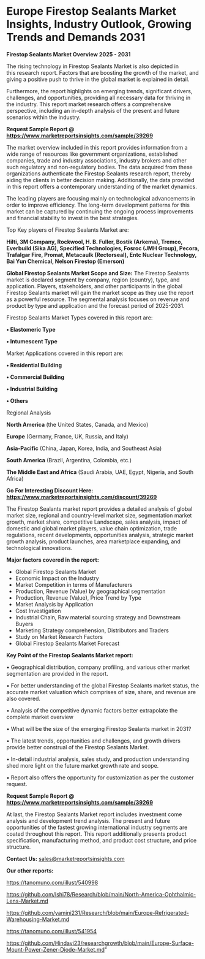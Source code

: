 # Europe Firestop Sealants Market Insights, Industry Outlook, Growing Trends and Demands 2031

<Strong> Firestop Sealants Market Overview 2025 - 2031</strong>

The rising technology in Firestop Sealants Market is also depicted in this research report. Factors that are boosting the growth of the market, and giving a positive push to thrive in the global market is explained in detail.

Furthermore, the report highlights on emerging trends, significant drivers, challenges, and opportunities, providing all necessary data for thriving in the industry. This report market research offers a comprehensive perspective, including an in-depth analysis of the present and future scenarios within the industry.

<strong>Request Sample Report @ <a href=https://www.marketreportsinsights.com/sample/39269>https://www.marketreportsinsights.com/sample/39269</a></strong>

The market overview included in this report provides information from a wide range of resources like government organizations, established companies, trade and industry associations, industry brokers and other such regulatory and non-regulatory bodies. The data acquired from these organizations authenticate the Firestop Sealants research report, thereby aiding the clients in better decision making. Additionally, the data provided in this report offers a contemporary understanding of the market dynamics.

The leading players are focusing mainly on technological advancements in order to improve efficiency. The long-term development patterns for this market can be captured by continuing the ongoing process improvements and financial stability to invest in the best strategies.

Top Key players of Firestop Sealants Market are:

<strong>Hilti, 3M Company, Rockwool, H. B. Fuller, Bostik (Arkema), Tremco, Everbuild (Sika AG), Specified Technologies, Fosroc (JMH Group), Pecora, Trafalgar Fire, Promat, Metacaulk (Rectorseal), Entc Nuclear Technology, Bai Yun Chemical, Nelson Firestop (Emerson)</strong>

<strong><b>Global Firestop Sealants Market Scope and Size:</b></strong>
The Firestop Sealants market is declared segment by company, region (country), type, and application. Players, stakeholders, and other participants in the global Firestop Sealants market will gain the market scope as they use the report as a powerful resource. The segmental analysis focuses on revenue and product by type and application and the forecast period of 2025-2031.

Firestop Sealants Market Types covered in this report are:

<strong>•  Elastomeric Type

•  Intumescent Type</strong>

Market Applications covered in this report are:

<strong>•  Residential Building

•  Commercial Building

•  Industrial Building

•  Others</strong> 

Regional Analysis

<strong>North America</strong> (the United States, Canada, and Mexico)

<strong>Europe</strong> (Germany, France, UK, Russia, and Italy)

<strong>Asia-Pacific</strong> (China, Japan, Korea, India, and Southeast Asia)

<strong>South America</strong> (Brazil, Argentina, Colombia, etc.)

<strong>The Middle East and Africa</strong> (Saudi Arabia, UAE, Egypt, Nigeria, and South Africa)

<strong>Go For Interesting Discount Here: <a href=https://www.marketreportsinsights.com/discount/39269>https://www.marketreportsinsights.com/discount/39269</a></strong>

The Firestop Sealants market report provides a detailed analysis of global market size, regional and country-level market size, segmentation market growth, market share, competitive Landscape, sales analysis, impact of domestic and global market players, value chain optimization, trade regulations, recent developments, opportunities analysis, strategic market growth analysis, product launches, area marketplace expanding, and technological innovations.

<strong><b>Major factors covered in the report:</b></strong>
<ul>
  <li>Global Firestop Sealants Market </li>
  <li>Economic Impact on the Industry</li>
  <li>Market Competition in terms of Manufacturers</li>
  <li>Production, Revenue (Value) by geographical segmentation</li>
  <li>Production, Revenue (Value), Price Trend by Type</li>
  <li>Market Analysis by Application</li>
  <li>Cost Investigation</li>
  <li>Industrial Chain, Raw material sourcing strategy and Downstream Buyers</li>
  <li>Marketing Strategy comprehension, Distributors and Traders</li>
  <li>Study on Market Research Factors</li>
  <li>Global Firestop Sealants Market Forecast</li>
</ul>

<strong><b>Key Point of the Firestop Sealants Market report:</b></strong>

• Geographical distribution, company profiling, and various other market segmentation are provided in the report.

• For better understanding of the global Firestop Sealants market status, the accurate market valuation which comprises of size, share, and revenue are also covered.

• Analysis of the competitive dynamic factors better extrapolate the complete market overview

• What will be the size of the emerging Firestop Sealants market in 2031?

• The latest trends, opportunities and challenges, and growth drivers provide better construal of the Firestop Sealants Market.

• In-detail industrial analysis, sales study, and production understanding shed more light on the future market growth rate and scope.

• Report also offers the opportunity for customization as per the customer request.

<strong>Request Sample Report @ <a href=https://www.marketreportsinsights.com/sample/39269>https://www.marketreportsinsights.com/sample/39269</a></strong>

At last, the Firestop Sealants Market report includes investment come analysis and development trend analysis. The present and future opportunities of the fastest growing international industry segments are coated throughout this report. This report additionally presents product specification, manufacturing method, and product cost structure, and price structure.

<strong>Contact Us:</strong>
sales@marketreportsinsights.com

<strong>Our other reports:</strong>

<a href=https://tanomuno.com/illust/540998>https://tanomuno.com/illust/540998</a>

<a href=https://github.com/Ishi78/Research/blob/main/North-America-Ophthalmic-Lens-Market.md>https://github.com/Ishi78/Research/blob/main/North-America-Ophthalmic-Lens-Market.md</a>

<a href=https://github.com/yamini231/Research/blob/main/Europe-Refrigerated-Warehousing-Market.md>https://github.com/yamini231/Research/blob/main/Europe-Refrigerated-Warehousing-Market.md</a>

<a href=https://tanomuno.com/illust/541954>https://tanomuno.com/illust/541954</a>

<a href=https://github.com/Hindavi23/researchgrowth/blob/main/Europe-Surface-Mount-Power-Zener-Diode-Market.md>https://github.com/Hindavi23/researchgrowth/blob/main/Europe-Surface-Mount-Power-Zener-Diode-Market.md</a>"
